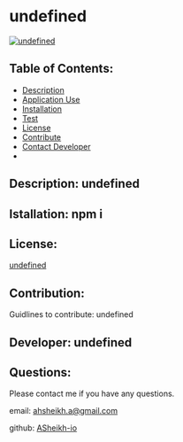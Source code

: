 # undefined
  [![undefined](https://img.shields.io/badge/License-undefined-green.svg)](https://opensource.org/licenses/undefined)
 
  ## Table of Contents:
 
  * [Description](##Description)
  * [Application Use](##usage)
  * [Installation](##Installation)
  * [Test](##Test)
  * [License](##License)
  * [Contribute](##Contribute)
  * [Contact Developer](##Questions)
  * 
  
  ## Description: undefined
  
  ## Istallation: npm i

  ## License:
  [undefined](https://opensource.org/licenses/undefined)
  
  ## Contribution:

  Guidlines to contribute:
  undefined

  ## Developer: undefined


  ## Questions:
  Please contact me if you have any questions.
 
  email: [ahsheikh.a@gmail.com](ahsheikh.a@gmail.com)
  
  github: [ASheikh-io](https://www.github.com/ASheikh-io)
  